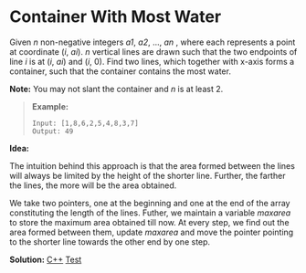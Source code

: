 # Container With Most Water

Given *n* non-negative integers *a1*, *a2*, ..., *an* , where each represents a point at coordinate (*i*, *ai*). *n* vertical lines are drawn such that the two endpoints of line *i* is at (*i*, *ai*) and (*i*, 0). Find two lines, which together with x-axis forms a container, such that the container contains the most water.

**Note:** You may not slant the container and *n* is at least 2.

> **Example:**
>
> ```
> Input: [1,8,6,2,5,4,8,3,7]
> Output: 49
> ```



**Idea:**

The intuition behind this approach is that the area formed between the lines will always be limited by the height of the shorter line. Further, the farther the lines, the more will be the area obtained.

We take two pointers, one at the beginning and one at the end of the array constituting the length of the lines. Futher, we maintain a variable *maxarea* to store the maximum area obtained till now. At every step, we find out the area formed between them, update *maxarea* and move the pointer pointing to the shorter line towards the other end by one step.



**Solution:** [C++](./solution.h)	[Test](./Test.cpp)